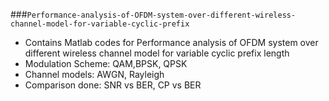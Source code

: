 ###`Performance-analysis-of-OFDM-system-over-different-wireless-channel-model-for-variable-cyclic-prefix`

* Contains Matlab codes for Performance analysis of OFDM system over different wireless channel model for variable cyclic prefix length
* Modulation Scheme: QAM,BPSK, QPSK
* Channel models: AWGN, Rayleigh
* Comparison done: SNR vs BER, CP vs BER
